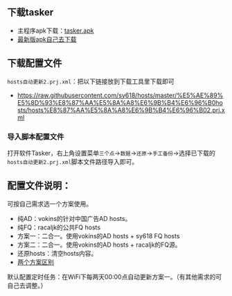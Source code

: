 ## 下载tasker
* 主程序apk下载：[tasker.apk](http://ss619.ys168.com/)
* [最新版apk自己去下载](https://forum.mobilism.org/search.php?keywords=tasker&terms=all&author=&sc=1&sf=titleonly&sr=topics&sk=t&sd=d&st=0&ch=300&t=0&submit=Search)

## 下载配置文件
`hosts自动更新2.prj.xml`：把以下链接放到下载工具里下载即可
* https://raw.githubusercontent.com/sy618/hosts/master/%E5%AE%89%E5%8D%93%E8%87%AA%E5%8A%A8%E6%9B%B4%E6%96%B0hosts/hosts%E8%87%AA%E5%8A%A8%E6%9B%B4%E6%96%B02.prj.xml

### 导入脚本配置文件
打开软件Tasker，右上角设置菜单`三个点`→`数据`→`还原`→`手工备份`→选择已下载的`hosts自动更新2.prj.xml`脚本文件路径导入即可。

## 配置文件说明：
可按自己需求选一个方案使用。
* 纯AD：vokins的针对中国广告AD hosts。
* 纯FQ：racaljk的公共FQ hosts
* 方案一：二合一。使用vokins的AD hosts + sy618 FQ hosts
* 方案二：二合一。使用vokins的AD hosts + racaljk的FQ源。
* 还原hosts：清空hosts内容。
* [两个方案区别](https://github.com/sy618/hosts/blob/master/md/hosts%E8%AE%A2%E9%98%85%E6%96%B9%E6%A1%88.md)

默认配置定时任务：在WiFi下每两天00:00点自动更新方案一。（有其他需求的可自己去调整。）


